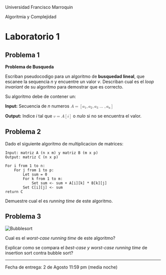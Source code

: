Universidad Francisco Marroquin

Algoritmia y Complejidad
# Laboratorio 1


## Problema 1
**Problema de Busqueda**

Escriban pseudocodigo para un algoritmo de **busquedad lineal**, que escanee la sequencia *n* y encuentre un valor *v*. Describan cual es el *loop invariant* de su algoritmo para demostrar que es correcto.

Su algoritmo debe de contener un:

**Input:** Secuencia de *n* numeros <math>
    <mi>A</mi>
    <mo>=</mo>
     <mo>[</mo>
    <msub>
    	<mi>a</mi>
    	<mn>1</mn>
  	</msub>
  	  	<mo>,</mo>
  	<msub>
    	<mi>a</mi>
    	<mn>2</mn>
  	</msub>
  		<mo>,</mo>
  	<msub>
    	<mi>a</mi>
    	<mn>3</mn>
  	</msub>
  	  	<mo>...</mo>
  	 	<mo>,</mo>
  	 <msub>
    	<mi>a</mi>
    	<mn>n</mn>
  	</msub>
  	<mo>]</mo>
  	
</math>

**Output:** Indice *i* tal que <math> 
	<mi>v</mi>
	<mo>=</mo>
	<mi>A</mi>
	<mo>[</mo>
	<mi>i</mi>
	<mo>]</mo>
</math>
o *nulo* si no se encuentra el valor.


## Problema 2
Dado el siguiente algoritmo de multiplicacion de matrices:


```
Input: matriz A (n x m) y matriz B (m x p)
Output: matriz C (n x p)

For i from 1 to n:
	For j from 1 to p:
		Let sum = 0
		For k from 1 to m:
			Set sum <- sum + A[i][k] * B[k][j]
		Set C[i][j] <- sum
return C
```
Demuestre cual el es *running time* de este algoritmo.

## Problema 3

![Bubblesort](http://4.bp.blogspot.com/-c96ypner9gE/UXDk-9X9VHI/AAAAAAAACVE/mj4tX46DZlA/s1600/ashis.PNG)

Cual es el *worst-case running time* de este algoritmo?

Explicar como se compara el *best-case y worst-case running time* de insertion sort contra bubble sort? 
- - - -

Fecha de entrega: 2 de Agosto 11:59 pm (media noche)